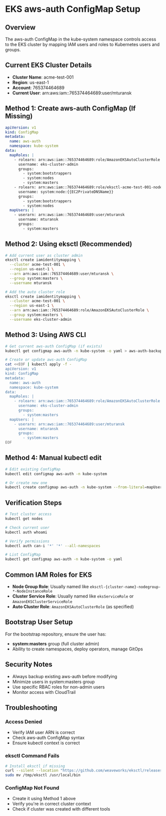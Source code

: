 # EKS aws-auth ConfigMap Setup

## Overview
The aws-auth ConfigMap in the kube-system namespace controls access to the EKS cluster by mapping IAM users and roles to Kubernetes users and groups.

## Current EKS Cluster Details
- **Cluster Name**: acme-test-001
- **Region**: us-east-1
- **Account**: 765374464689
- **Current User**: arn:aws:iam::765374464689:user/mturansk

## Method 1: Create aws-auth ConfigMap (If Missing)

```yaml
apiVersion: v1
kind: ConfigMap
metadata:
  name: aws-auth
  namespace: kube-system
data:
  mapRoles: |
    - rolearn: arn:aws:iam::765374464689:role/AmazonEKSAutoClusterRole
      username: eks-cluster-admin
      groups:
        - system:bootstrappers
        - system:nodes
        - system:masters
    - rolearn: arn:aws:iam::765374464689:role/eksctl-acme-test-001-nodegroup-NodeInstanceRole
      username: system:node:{{EC2PrivateDNSName}}
      groups:
        - system:bootstrappers
        - system:nodes
  mapUsers: |
    - userarn: arn:aws:iam::765374464689:user/mturansk
      username: mturansk
      groups:
        - system:masters
```

## Method 2: Using eksctl (Recommended)

```bash
# Add current user as cluster admin
eksctl create iamidentitymapping \
  --cluster acme-test-001 \
  --region us-east-1 \
  --arn arn:aws:iam::765374464689:user/mturansk \
  --group system:masters \
  --username mturansk

# Add the auto cluster role
eksctl create iamidentitymapping \
  --cluster acme-test-001 \
  --region us-east-1 \
  --arn arn:aws:iam::765374464689:role/AmazonEKSAutoClusterRole \
  --group system:masters \
  --username eks-cluster-admin
```

## Method 3: Using AWS CLI

```bash
# Get current aws-auth ConfigMap (if exists)
kubectl get configmap aws-auth -n kube-system -o yaml > aws-auth-backup.yaml

# Create or update aws-auth ConfigMap
cat <<EOF | kubectl apply -f -
apiVersion: v1
kind: ConfigMap
metadata:
  name: aws-auth
  namespace: kube-system
data:
  mapRoles: |
    - rolearn: arn:aws:iam::765374464689:role/AmazonEKSAutoClusterRole
      username: eks-cluster-admin
      groups:
        - system:masters
  mapUsers: |
    - userarn: arn:aws:iam::765374464689:user/mturansk
      username: mturansk
      groups:
        - system:masters
EOF
```

## Method 4: Manual kubectl edit

```bash
# Edit existing ConfigMap
kubectl edit configmap aws-auth -n kube-system

# Or create new one
kubectl create configmap aws-auth -n kube-system --from-literal=mapUsers='...'
```

## Verification Steps

```bash
# Test cluster access
kubectl get nodes

# Check current user
kubectl auth whoami

# Verify permissions
kubectl auth can-i '*' '*' --all-namespaces

# List ConfigMap
kubectl get configmap aws-auth -n kube-system -o yaml
```

## Common IAM Roles for EKS

- **Node Group Role**: Usually named like `eksctl-{cluster-name}-nodegroup-*-NodeInstanceRole`
- **Cluster Service Role**: Usually named like `eksServiceRole` or `AmazonEKSClusterServiceRole`
- **Auto Cluster Role**: `AmazonEKSAutoClusterRole` (as specified)

## Bootstrap User Setup

For the bootstrap repository, ensure the user has:
- **system:masters** group (full cluster admin)
- Ability to create namespaces, deploy operators, manage GitOps

## Security Notes

- Always backup existing aws-auth before modifying
- Minimize users in system:masters group
- Use specific RBAC roles for non-admin users
- Monitor access with CloudTrail

## Troubleshooting

### Access Denied
- Verify IAM user ARN is correct
- Check aws-auth ConfigMap syntax
- Ensure kubectl context is correct

### eksctl Command Fails
```bash
# Install eksctl if missing
curl --silent --location "https://github.com/weaveworks/eksctl/releases/latest/download/eksctl_$(uname -s)_amd64.tar.gz" | tar xz -C /tmp
sudo mv /tmp/eksctl /usr/local/bin
```

### ConfigMap Not Found
- Create it using Method 1 above
- Verify you're in correct cluster context
- Check if cluster was created with different tools